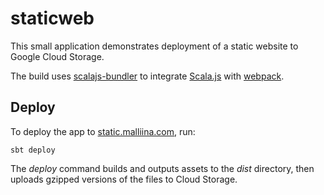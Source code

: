 # staticweb

This small application demonstrates deployment of a static website to Google Cloud Storage.

The build uses [scalajs-bundler](https://github.com/scalacenter/scalajs-bundler) to integrate 
[Scala.js](https://www.scala-js.org/) with [webpack](https://webpack.js.org/).

## Deploy

To deploy the app to [static.malliina.com](https://static.malliina.com), run:

    sbt deploy

The *deploy* command builds and outputs assets to the *dist* directory, then uploads gzipped versions of the files to 
Cloud Storage.
